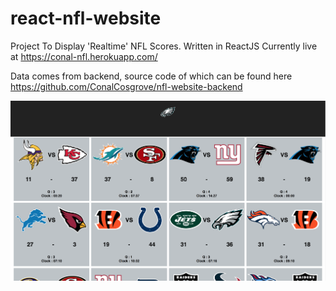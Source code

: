 # react-nfl-website
Project To Display 'Realtime' NFL Scores. Written in ReactJS
Currently live at https://conal-nfl.herokuapp.com/

Data comes from backend, source code of which can be found here https://github.com/ConalCosgrove/nfl-website-backend

![alt text](https://github.com/ConalCosgrove/react-nfl-website/blob/master/screenshots/sc1.png "Logo Title Text 1")
